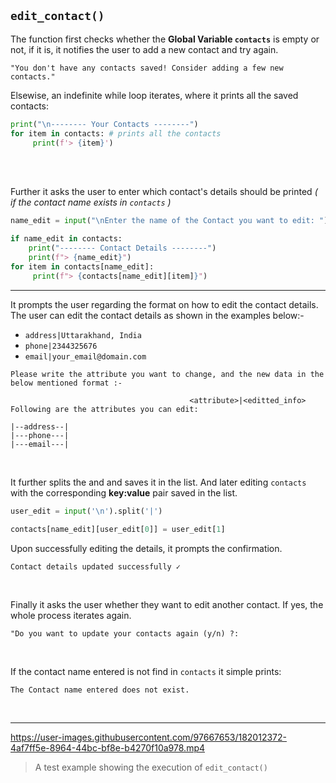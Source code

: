 ## `edit_contact()`

The function first checks whether the **Global Variable `contacts`** is empty or not, if it is, it notifies the user to add a new contact and try again.

```
"You don't have any contacts saved! Consider adding a few new contacts."
```

Elsewise, an indefinite while loop iterates, where it prints all the saved contacts:

```py
print("\n-------- Your Contacts --------")
for item in contacts: # prints all the contacts
     print(f'> {item}')
```

<br>
<br>

Further it asks the user to enter which contact's details should be printed *( if the contact name exists in `contacts` )*

```py
name_edit = input("\nEnter the name of the Contact you want to edit: ")

if name_edit in contacts:
    print("-------- Contact Details --------")
    print(f"> {name_edit}")
for item in contacts[name_edit]:
     print(f"> {contacts[name_edit][item]}")
```
<hr>

It prompts the user regarding the format on how to edit the contact details.
The user can edit the contact details as shown in the examples below:-

- `address|Uttarakhand, India`
- `phone|2344325676`
- `email|your_email@domain.com`

```
Please write the attribute you want to change, and the new data in the below mentioned format :-

                                        <attribute>|<editted_info>
Following are the attributes you can edit:

|--address--|
|---phone---|
|---email---|

```
<br>

It further splits the *<key>* and *<value>* and saves it in the list. And later editing `contacts` with the corresponding **key:value** pair saved in the list.
  
```py
user_edit = input('\n').split('|')
  
contacts[name_edit][user_edit[0]] = user_edit[1]
```
  
Upon successfully editing the details, it prompts the confirmation. 
  
```
Contact details updated successfully ✓
```
 
<br>
  
Finally it asks the user whether they want to edit another contact. If yes, the whole process iterates again.

```
"Do you want to update your contacts again (y/n) ?: 
```
  
<br>
  
If the contact name entered is not find in `contacts` it simple prints:
```
The Contact name entered does not exist.
```
     
<br>
<hr>
     


https://user-images.githubusercontent.com/97667653/182012372-4af7ff5e-8964-44bc-bf8e-b4270f10a978.mp4

> A test example showing the execution of `edit_contact()`
